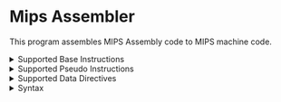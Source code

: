 # Mips Assembler

This program assembles MIPS Assembly code to MIPS machine code.  


<details>
<summary> Supported Base Instructions </summary>
<br>

```mips
SLL     $r, $r, im
SRL     $r, $r, im
SRA     $r, $r, im
SLLV    $r, $r, $r
JR      $r
SYSCALL 
BREAK 
MFHI    $r
MTHI    $r
MFLO    $r
MTLO    $r
MULT    $r, $r
MULTU   $r, $r
DIV     $r, $r
DIVU    $r, $r
ADD     $r, $r, $r
ADDU    $r, $r, $r
SUB     $r, $r, $r
SUBU    $r, $r, $r
AND     $r, $r, $r
OR      $r, $r, $r
XOR     $r, $r, $r
NOR     $r, $r, $r
SLT     $r, $r, $r
SLTU    $r, $r, $r
BGEZ    $r, im
BGEZ    $r, <label>   # I'm not sure if this should be in here
BGEZAL  $r, im
BGEZAL  $r, <label>   # I'm not sure if this should be in here
BLTZ    $r, im
BLTZ    $r, <label>   # I'm not sure if this should be in here
BLTZAL  $r, im
BLTZAL  $r, <label>   # I'm not sure if this should be in here
J       <label>
JAL     <label>
BEQ     $r, $r, im
BEQ     $r, $r, <label>   # I'm not sure if this should be in here
BNE     $r, $r, im
BNE     $r, $r, <label>   # I'm not sure if this should be in here
BLEZ    $r, $r, im
BLEZ    $r, $r, <label>   # I'm not sure if this should be in here
BGTZ    $r, $r, im
BGTZ    $r, $r, <label>   # I'm not sure if this should be in here
ADDI    $r, $r, im
ADDIU   $r, $r, im
SLTI    $r, $r, im
SLTIU   $r, $r, im
ANDI    $r, $r, im
ORI     $r, $r, im
XORI    $r, $r, im
LUI     $r, im
MFC0    $r, $r
MTC0    $r, $r
LB      $r, offset($r)
LB      $r, <label>
LH      $r, offset($r)
LH      $r, <label>
LW      $r, offset($r)
LW      $r, <label>
LBU     $r, offset($r)
LBU     $r, <label>
LHU     $r, offset($r)
LHU     $r, <label>
SB      $r, offset($r)
SB      $r, <label>
SH      $r, offset($r)
SH      $r, <label>
SW      $r, offset($r)
SW      $r, <label>
```
</details>
<details>
<summary> Supported Pseudo Instructions </summary>
<br>

```mips
ABS     $r, $r
BLT     $r, $r, im
BLT     $r, $r, <label>   # I'm not sure if this should be in here
LI      $r, im
LA      $r, <label>
```
</details>
<details>

<summary> Supported Data Directives </summary>
<br>

```mips
.byte     im
.byte     im, ...
.half     im
.half     im, ...
.word     im
.word     im, ...
.ascii    "string" # Including escape characters
.asciiz   "null-terminated string" # Including escape characters

```
</details>
<details>
<summary> Syntax </summary>
<br>

* Data and text blocks can optionally be demarked with `.data` and `.text`, these ensure that all text comes before all data.
* `.globl` directives are currently ignored
* Labels must currently be on the same line as or line immediately before the position they are pointing to (I hope to fix this soon)
* Integers can be in decimal (0-9) form, or hex (0x(0-f), case insensitive) form.
* Accepted escape characters are the same as C, excluding \uhhhh and \Uhhhhhhhh as these require more than 8 bits to store (I could easily add these if necessary)
* Files to be assembled should be placed in [0-assembly](/priv/0-assembly/) and end in `.s` or `.asm`
* Labels can contain any alphabetic chars or underscores and are case sensitive.

</details>